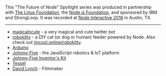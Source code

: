This "The Future of Node" Spotlight series was produced in partnership with [The Linux Foundation](https://www.linuxfoundation.org/), the [Node.js Foundation](https://nodejs.org/en/foundation/), and sponsored by IBM and StrongLoop. It was recorded at [Node Interactive 2016](http://events.linuxfoundation.org/events/node-interactive) in Austin, TX.

---

- [magicalncute](https://github.com/rachelnicole/magicalncute) - a very magical and cute twitter bot
- [robokitty](https://github.com/rachelnicole/robokitty) - a DIY cat (or dog or human) feeder powered by Node. Also check out [imcool.online/robokitty](http://imcool.online/robokitty).
- [Arduino](https://www.arduino.cc/)
- [Johnny-Five](http://johnny-five.io/) - the JavaScript robotics & IoT platform
- [Johnny-Five Inventor's Kit](https://www.sparkfun.com/j5ik)
- [Tessel](https://tessel.io/)
- [David Lynch](https://en.wikipedia.org/wiki/David_Lynch) - Filmmaker